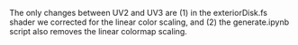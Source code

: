 The only changes between UV2 and UV3 are (1) in the exteriorDisk.fs shader we corrected for the linear color scaling, and (2) the generate.ipynb script also removes the linear colormap scaling. 
